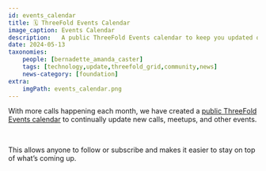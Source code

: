 ```yaml
---
id: events_calendar
title: 🗓 ThreeFold Events Calendar
image_caption: Events Calendar
description:   A public ThreeFold Events calendar to keep you updated on new calls, meetups, and events.
date: 2024-05-13
taxonomies:
    people: [bernadette_amanda_caster]
    tags: [technology,update,threefold_grid,community,news]
    news-category: [foundation]
extra:
    imgPath: events_calendar.png
---
```


With more calls happening each month, we have created a [public ThreeFold Events calendar](https://forum.threefold.io/t/threefold-events-calendar/4331) to continually update new calls, meetups, and other events.

<br/>

This allows anyone to follow or subscribe and makes it easier to stay on top of what’s coming up.


